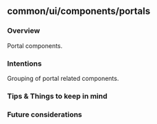 ## common/ui/components/portals

### Overview

Portal components.

### Intentions

Grouping of portal related components.

### Tips & Things to keep in mind

### Future considerations
